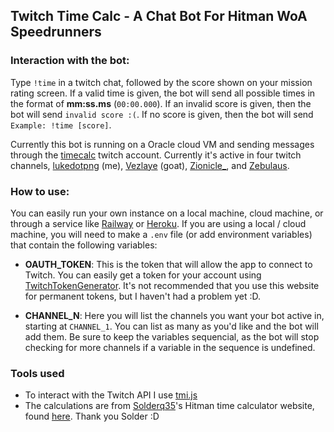 ## Twitch Time Calc - A Chat Bot For Hitman WoA Speedrunners

### Interaction with the bot:

Type `!time` in a twitch chat, followed by the score shown on your mission rating screen. If a valid time is given, the bot will send all possible times in the format of **mm:ss.ms** (`00:00.000`). If an invalid score is given, then the bot will send `invalid score :(`. If no score is given, then the bot will send `Example: !time [score]`.

Currently this bot is running on a Oracle cloud VM and sending messages through the [timecalc](https://twitch.tv/timecalc) twitch account. Currently it's active in four twitch channels, [lukedotpng](https://twitch.tv/lukedotpng) (me), [Vezlaye](https://twitch.tv/vezlaye) (goat), [Zionicle\_](https://twitch.tv/zionicle_), and [Zebulaus](https://twitch.tv/zebulaus).

### How to use:

You can easily run your own instance on a local machine, cloud machine, or through a service like [Railway](https://railway.app/) or [Heroku](https://www.heroku.com/). If you are using a local / cloud machine, you will need to make a `.env` file (or add environment variables) that contain the following variables:

- **OAUTH_TOKEN**: This is the token that will allow the app to connect to Twitch. You can easily get a token for your account using [TwitchTokenGenerator](https://twitchtokengenerator.com). It's not recommended that you use this website for permanent tokens, but I haven't had a problem yet :D.

- **CHANNEL_N**: Here you will list the channels you want your bot active in, starting at `CHANNEL_1`. You can list as many as you'd like and the bot will add them. Be sure to keep the variables sequencial, as the bot will stop checking for more channels if a variable in the sequence is undefined.

### Tools used

- To interact with the Twitch API I use [tmi.js](https://tmijs.com/)
- The calculations are from [Solderq35](https://github.com/solderq35)'s Hitman time calculator website, found [here](https://solderq35.github.io/time-calc-under-5/). Thank you Solder :D
